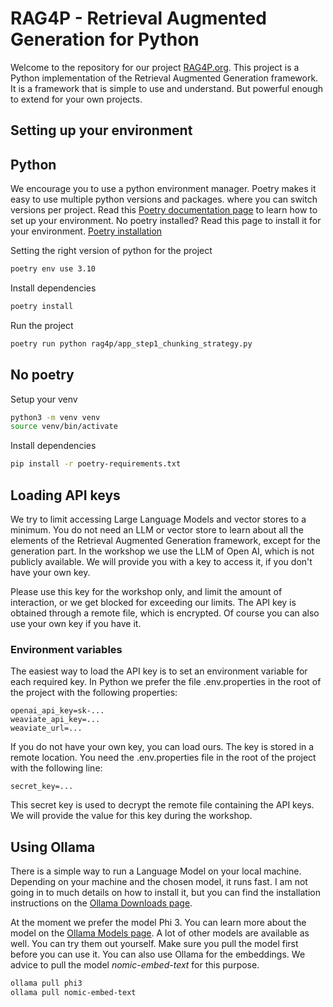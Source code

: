 # RAG4P - Retrieval Augmented Generation for Python
Welcome to the repository for our project [RAG4P.org](https://rag4p.org). This project is a Python implementation of the Retrieval Augmented Generation framework. It is a framework that is simple to use and understand. But powerful 
enough to extend for your own projects.

## Setting up your environment

## Python
We encourage you to use a python environment manager. Poetry makes it easy to use multiple python versions and packages. where you can switch versions per project. Read this [Poetry documentation page](https://python-poetry.org/docs/managing-environments/) to learn how to set up your environment. No poetry installed? Read this page to install it for your environment. [Poetry installation](https://python-poetry.org/docs/#installing-with-the-official-installer)

Setting the right version of python for the project
```bash
poetry env use 3.10
```

Install dependencies
```bash
poetry install
```

Run the project
```bash
poetry run python rag4p/app_step1_chunking_strategy.py
```

## No poetry

Setup your venv
```bash
python3 -m venv venv
source venv/bin/activate
```

Install dependencies
```bash
pip install -r poetry-requirements.txt
```

## Loading API keys
We try to limit accessing Large Language Models and vector stores to a minimum. You do not need an LLM or vector store to learn about all the elements of the Retrieval Augmented Generation framework, except for the generation part. In the workshop we use the LLM of Open AI, which is not publicly available. We will provide you with a key to access it, if you don't have your own key.

Please use this key for the workshop only, and limit the amount of interaction, or we get blocked for exceeding our
limits. The API key is obtained through a remote file, which is encrypted. Of course you can also use your own key if
you have it.

### Environment variables
The easiest way to load the API key is to set an environment variable for each required key. In Python we prefer the file .env.properties in the root of the project with the following properties:
```properties
openai_api_key=sk-...
weaviate_api_key=...
weaviate_url=...
```

If you do not have your own key, you can load ours. The key is stored in a remote location. You need the .env.properties file in the root of the project with the following line:
```properties
secret_key=...
```
This secret key is used to decrypt the remote file containing the API keys. We will provide the value for this key
during the workshop.

## Using Ollama
There is a simple way to run a Language Model on your local machine. Depending on your machine and the chosen model, it runs fast. I am not going in to much details on how to install it, but you can find the installation instructions on the [Ollama Downloads page](https://ollama.com/download/). 

At the moment we prefer the model Phi 3. You can learn more about the model on the [Ollama Models page](https://ollama.com/models/). A lot of other models are available as well. You can try them out yourself. Make sure you pull the model first before you can use it. You can also use Ollama for the embeddings. We advice to pull the model _nomic-embed-text_ for this purpose. 

```bash
ollama pull phi3
ollama pull nomic-embed-text
```
